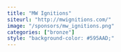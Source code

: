 ```yaml
---
title: "MW Ignitions"
siteurl: "http://mwignitions.com/"
image: "/sponsors/mw_ignitions.png"
categories: ["bronze"]
style: "background-color: #595AAD;"
---
```


